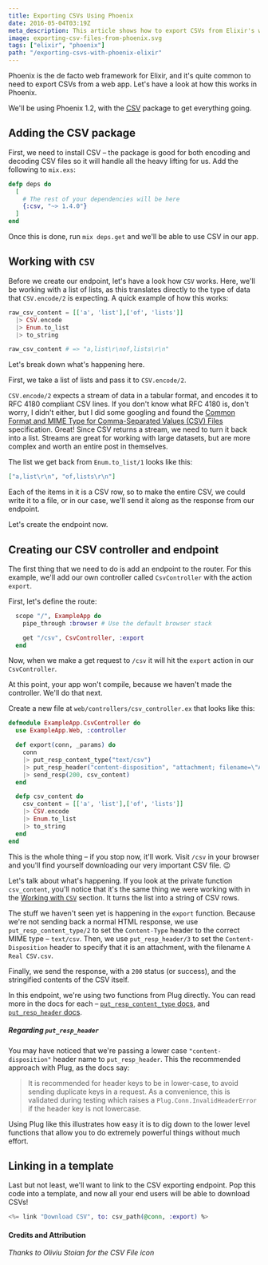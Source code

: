```yaml
---
title: Exporting CSVs Using Phoenix
date: 2016-05-04T03:19Z
meta_description: This article shows how to export CSVs from Elixir's web framework, Phoenix, using the underlying Elixir library, Plug.
image: exporting-csv-files-from-phoenix.svg
tags: ["elixir", "phoenix"]
path: "/exporting-csvs-with-phoenix-elixir"
---
```


Phoenix is the de facto web framework for Elixir, and it's quite common to need
to export CSVs from a web app. Let's have a look at how this works in Phoenix.

We'll be using Phoenix 1.2, with the [CSV][github-csv] package to get everything
going.

## Adding the CSV package

First, we need to install CSV – the package is good for both encoding and
decoding CSV files so it will handle all the heavy lifting for us. Add the
following to `mix.exs`:

```elixir
defp deps do
  [
    # The rest of your dependencies will be here
    {:csv, "~> 1.4.0"}
  ]
end
```

Once this is done, run `mix deps.get` and we'll be able to use CSV in our app.

## Working with `CSV`

Before we create our endpoint, let's have a look how `CSV` works. Here, we'll be
working with a list of lists, as this translates directly to the type of data
that `CSV.encode/2` is expecting. A quick example of how this works:

```elixir
raw_csv_content = [['a', 'list'],['of', 'lists']]
  |> CSV.encode
  |> Enum.to_list
  |> to_string

raw_csv_content # => "a,list\r\nof,lists\r\n"
```

Let's break down what's happening here.

First, we take a list of lists and pass it to `CSV.encode/2`.

`CSV.encode/2` expects a stream of data in a tabular format, and encodes it to
RFC 4180 compliant CSV lines. If you don't know what RFC 4180 is, don't worry, I
didn't either, but I did some googling and found the [Common Format and MIME
Type for Comma-Separated Values (CSV) Files][rfc-4180] specification. Great!
Since CSV returns a stream, we need to turn it back into a list. Streams are
great for working with large datasets, but are more complex and worth an entire
post in themselves.

The list we get back from `Enum.to_list/1` looks like this:

```elixir
["a,list\r\n", "of,lists\r\n"]
```

Each of the items in it is a CSV row, so to make the entire CSV, we could write
it to a file, or in our case, we'll send it along as the response from our
endpoint.

Let's create the endpoint now.

## Creating our CSV controller and endpoint

The first thing that we need to do is add an endpoint to the router. For this
example, we'll add our own controller called `CsvController` with the action
`export`.

First, let's define the route:

```elixir
  scope "/", ExampleApp do
    pipe_through :browser # Use the default browser stack

    get "/csv", CsvController, :export
  end
```

Now, when we make a get request to `/csv` it will hit the `export` action in our
`CsvController`.

At this point, your app won't compile, because we haven't made the controller.
We'll do that next.

Create a new file at `web/controllers/csv_controller.ex` that looks like this:

```elixir
defmodule ExampleApp.CsvController do
  use ExampleApp.Web, :controller

  def export(conn, _params) do
    conn
    |> put_resp_content_type("text/csv")
    |> put_resp_header("content-disposition", "attachment; filename=\"A Real CSV.csv\"")
    |> send_resp(200, csv_content)
  end

  defp csv_content do
    csv_content = [['a', 'list'],['of', 'lists']]
    |> CSV.encode
    |> Enum.to_list
    |> to_string
  end
end
```

This is the whole thing – if you stop now, it'll work. Visit `/csv` in your
browser and you'll find yourself downloading our very important CSV file. 😉

Let's talk about what's happening. If you look at the private function
`csv_content`, you'll notice that it's the same thing we were working with in
the [Working with `CSV`](#working-with-csv) section. It turns the list into a
string of CSV rows.

The stuff we haven't seen yet is happening in the `export` function. Because
we're not sending back a normal HTML response, we use `put_resp_content_type/2`
to set the `Content-Type` header to the correct MIME type – `text/csv`. Then, we
use `put_resp_header/3` to set the `Content-Disposition` header to specify that
it is an attachment, with the filename `A Real CSV.csv`.

Finally, we send the response, with a `200` status (or success), and the
stringified contents of the CSV itself.

In this endpoint, we're using two functions from Plug directly. You can read
more in the docs for each – [`put_resp_content_type`
docs][put-resp-content-type-docs], and [`put_resp_header`
docs][put-resp-header-docs].

##### Regarding `put_resp_header`

You may have noticed that we're passing a lower case `"content-disposition"`
header name to `put_resp_header`. This the recommended approach with Plug, as
the docs say:

> It is recommended for header keys to be in lower-case, to avoid sending
> duplicate keys in a request. As a convenience, this is validated during
> testing which raises a `Plug.Conn.InvalidHeaderError` if the header key is not
> lowercase.

Using Plug like this illustrates how easy it is to dig down to the lower level
functions that allow you to do extremely powerful things without much effort.

## Linking in a template

Last but not least, we'll want to link to the CSV exporting endpoint. Pop this
code into a template, and now all your end users will be able to download CSVs!

```elixir
<%= link "Download CSV", to: csv_path(@conn, :export) %>
```

#### Credits and Attribution

_Thanks to Oliviu Stoian for the CSV File icon_

[github-csv]: https://github.com/beatrichartz/csv
[rfc-4180]: https://tools.ietf.org/html/rfc4180
[put-resp-content-type-docs]: https://hexdocs.pm/plug/Plug.Conn.html#put_resp_content_type/3
[put-resp-header-docs]: https://hexdocs.pm/plug/Plug.Conn.html#put_resp_header/3
